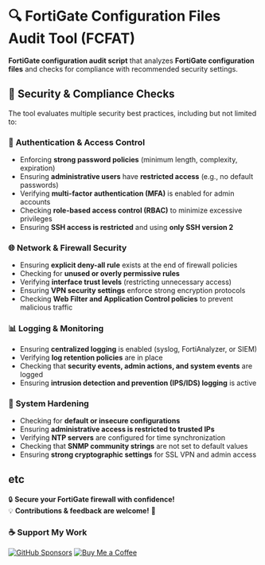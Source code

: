 # 🔍 FortiGate Configuration Files Audit Tool (FCFAT)

**FortiGate configuration audit script** that analyzes **FortiGate configuration files** and checks for compliance with recommended security settings.

## 🔎 Security & Compliance Checks

The tool evaluates multiple security best practices, including but not limited to:

### 🔐 **Authentication & Access Control**
- Enforcing **strong password policies** (minimum length, complexity, expiration)  
- Ensuring **administrative users** have **restricted access** (e.g., no default passwords)  
- Verifying **multi-factor authentication (MFA)** is enabled for admin accounts  
- Checking **role-based access control (RBAC)** to minimize excessive privileges  
- Ensuring **SSH access is restricted** and using **only SSH version 2**  

### 🌐 **Network & Firewall Security**
- Ensuring **explicit deny-all rule** exists at the end of firewall policies  
- Checking for **unused or overly permissive rules**  
- Verifying **interface trust levels** (restricting unnecessary access)  
- Ensuring **VPN security settings** enforce strong encryption protocols  
- Checking **Web Filter and Application Control policies** to prevent malicious traffic  

### 📊 **Logging & Monitoring**
- Ensuring **centralized logging** is enabled (syslog, FortiAnalyzer, or SIEM)  
- Verifying **log retention policies** are in place  
- Checking that **security events, admin actions, and system events** are logged  
- Ensuring **intrusion detection and prevention (IPS/IDS) logging** is active  

### 🚀 **System Hardening**
- Checking for **default or insecure configurations**  
- Ensuring **administrative access is restricted to trusted IPs**  
- Verifying **NTP servers** are configured for time synchronization  
- Checking that **SNMP community strings** are not set to default values  
- Ensuring **strong cryptographic settings** for SSL VPN and admin access  

etc
---

🔒 **Secure your FortiGate firewall with confidence!**  
💡 **Contributions & feedback are welcome!** 🚀

### ☕ Support My Work

[![GitHub Sponsors](https://img.shields.io/badge/Sponsor%20on-GitHub-ff4081?style=for-the-badge&logo=github)](https://github.com/sponsors/Xalfie)
[![Buy Me a Coffee](https://img.shields.io/badge/Buy%20Me%20a%20Coffee-orange?style=for-the-badge&logo=buy-me-a-coffee)](https://www.buymeacoffee.com/xalfie)

